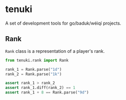 # tenuki

A set of development tools for go/baduk/wéiqí projects.


## Rank

`Rank` class is a representation of a player's rank.

```python
from tenuki.rank import Rank

rank_1 = Rank.parse("1d")
rank_2 = Rank.parse("1k")

assert rank_1 > rank_2
assert rank_1.diff(rank_2) == 1
assert rank_1 + 8 == Rank.parse("9d")
```
